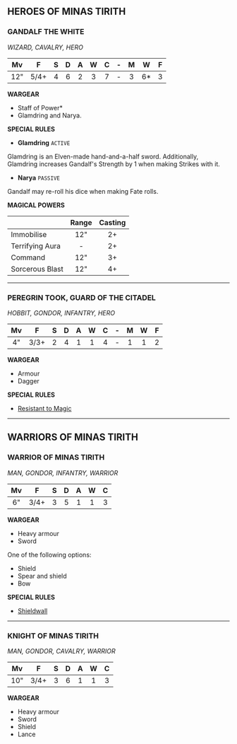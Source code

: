 ## HEROES OF MINAS TIRITH

<div class="unitCard" markdown>

### GANDALF THE WHITE
*WIZARD, CAVALRY, HERO*

| Mv | F | S | D | A | W | C | - | M | W | F |
|:--:|:---:|:--:|:-:|:-:|:-:|:-:|:-:|:-:|:--:|:-:|
| 12" | 5/4+ | 4 | 6 | 2 | 3 | 7 | - | 3 | 6* | 3 |

**WARGEAR**

* Staff of Power*
* Glamdring and Narya.

**SPECIAL RULES**

* **Glamdring** `ACTIVE` 

Glamdring is an Elven-made hand-and-a-half sword. Additionally, Glamdring increases Gandalf's Strength by 1 when making Strikes with it.

* **Narya** `PASSIVE` 

Gandalf may re-roll his dice when making Fate rolls.

**MAGICAL POWERS**

|  | Range | Casting |
|------------------|:-----:|:-------:|
| Immobilise    | 12"  | 2+   |
| Terrifying Aura | -   | 2+   |
| Command     | 12"  | 3+   |
| Sorcerous Blast | 12"  | 4+   |

</div>

---

<div class="unitCard" markdown>

### PEREGRIN TOOK, GUARD OF THE CITADEL
*HOBBIT, GONDOR, INFANTRY, HERO*

| Mv | F | S | D | A | W | C | - | M | W | F |
|:--:|:---:|:-:|:-:|:-:|:-:|:-:|:-:|:-:|:-:|:-:|
| 4" | 3/3+ | 2 | 4 | 1 | 1 | 4 | - | 1 | 1 | 2 |

**WARGEAR**

* Armour
* Dagger

**SPECIAL RULES**

* [Resistant to Magic](battlehost_quickstart_rules_guide.md#resistant-to-magic)

</div>

---

## WARRIORS OF MINAS TIRITH

<div class="unitCard" markdown>

### WARRIOR OF MINAS TIRITH
*MAN, GONDOR, INFANTRY, WARRIOR*

| Mv | F | S | D | A | W | C |
|:--:|:---:|:-:|:-:|:-:|:-:|:-:|
| 6" | 3/4+ | 3 | 5 | 1 | 1 | 3 |

**WARGEAR**

* Heavy armour
* Sword

One of the following options:

* Shield
* Spear and shield
* Bow

**SPECIAL RULES**

* [Shieldwall](battlehost_quickstart_rules_guide.md#shieldwall)

</div>

---

<div class="unitCard" markdown>

### KNIGHT OF MINAS TIRITH
*MAN, GONDOR, CAVALRY, WARRIOR*

| Mv | F | S | D | A | W | C |
|:---:|:---:|:-:|:-:|:-:|:-:|:-:|
| 10" | 3/4+| 3 | 6 | 1 | 1 | 3 |

**WARGEAR**

* Heavy armour
* Sword
* Shield
* Lance

</div>
